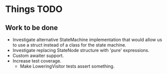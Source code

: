 # Things TODO

## Work to be done

- Investigate alternative StateMachine implementation that would allow us to use a struct instead of a class for the state machine.
- Investigate replacing StateNode structure with 'pure' expressions.
- Custom awaiter support.
- Increase test coverage.
  - Make LoweringVisitor tests assert something.